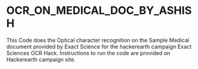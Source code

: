 # OCR_ON_MEDICAL_DOC_BY_ASHISH
This Code does the Optical character recognition on the Sample Medical document provided by Exact Science for the hackerearth campaign Exact Sciences OCR Hack.
Instructions to run the code are provided on Hackerearth campaign site.
